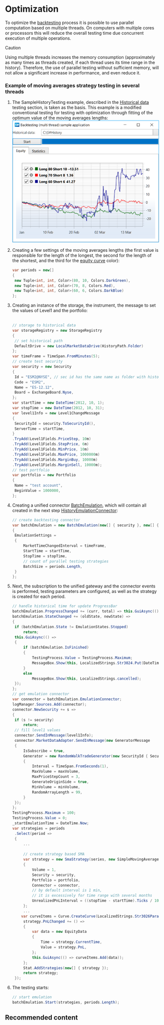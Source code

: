 # Optimization

To optimize the [backtesting](StrategyTestingHistory.md) process it is possible to use parallel computation based on multiple threads. On computers with multiple cores or processors this will reduce the overall testing time due concurrent execution of multiple operations. 

> [!CAUTION]
> Using multiple threads increases the memory consumption (approximately as many times as threads created, if each thread uses its time range in the history). Therefore, the use of parallel testing without sufficient memory, will not allow a significant increase in performance, and even reduce it. 

### Example of moving averages strategy testing in several threads

1. The SampleHistoryTesting example, described in the [Historical data](StrategyTestingHistory.md) testing section, is taken as the basis. This example is a modified conventional testing for testing with optimization through fitting of the optimum value of the moving averages lengths: ![sample history test parallel](../images/sample_history_test_parallel.png)
2. Creating a few settings of the moving averages lengths (the first value is responsible for the length of the longest, the second for the length of the shortest, and the third for the [equity curve](Equity.md) color): 

   ```cs
   var periods = new[]
   {
   	new Tuple<int, int, Color>(80, 10, Colors.DarkGreen),
   	new Tuple<int, int, Color>(70, 8, Colors.Red),
   	new Tuple<int, int, Color>(60, 6, Colors.DarkBlue)
   };
   ```
3. Creating an instance of the storage, the instrument, the message to set the values of Level1 and the portfolio: 

   ```cs
   					
   // storage to historical data
   var storageRegistry = new StorageRegistry
   {
   	// set historical path
   	DefaultDrive = new LocalMarketDataDrive(HistoryPath.Folder)
   };
   var timeFrame = TimeSpan.FromMinutes(5);
   // create test security
   var security = new Security
   {
   	Id = "ESM2@NYSE", // sec id has the same name as folder with historical data
   	Code = "ESM2",
   	Name = "ES-12.12",
   	Board = ExchangeBoard.Nyse,
   };
   var startTime = new DateTime(2012, 10, 1);
   var stopTime = new DateTime(2012, 10, 31);
   var level1Info = new Level1ChangeMessage
   {
   	SecurityId = security.ToSecurityId(),
   	ServerTime = startTime,
   }
   .TryAdd(Level1Fields.PriceStep, 10m)
   .TryAdd(Level1Fields.StepPrice, 6m)
   .TryAdd(Level1Fields.MinPrice, 10m)
   .TryAdd(Level1Fields.MaxPrice, 1000000m)
   .TryAdd(Level1Fields.MarginBuy, 10000m)
   .TryAdd(Level1Fields.MarginSell, 10000m);
   // test portfolio
   var portfolio = new Portfolio
   {
   	Name = "test account",
   	BeginValue = 1000000,
   };
   ```
4. Creating a unified connector [BatchEmulation](xref:StockSharp.Algo.Strategies.Testing.BatchEmulation), which will contain all created in the next step [HistoryEmulationConnector](xref:StockSharp.Algo.Testing.HistoryEmulationConnector): 

   ```cs
   // create backtesting connector
   var batchEmulation = new BatchEmulation(new[] { security }, new[] { portfolio }, storageRegistry)
   {
   	EmulationSettings =
   	{
   		MarketTimeChangedInterval = timeFrame,
   		StartTime = startTime,
   		StopTime = stopTime,
   		// count of parallel testing strategies
   		BatchSize = periods.Length,
   	}
   };
   ```
5. Next, the subscription to the unified gateway and the connector events is performed, testing parameters are configured, as well as the strategy is created for each period. 

   ```cs
   // handle historical time for update ProgressBar
   batchEmulation.ProgressChanged += (curr, total) => this.GuiAsync(() => TestingProcess.Value = total);
   batchEmulation.StateChanged += (oldState, newState) =>
   {
   	if (batchEmulation.State != EmulationStates.Stopped)
   		return;
   	this.GuiAsync(() =>
   	{
   		if (batchEmulation.IsFinished)
   		{
   			TestingProcess.Value = TestingProcess.Maximum;
   			MessageBox.Show(this, LocalizedStrings.Str3024.Put(DateTime.Now - _startEmulationTime));
   		}
   		else
   			MessageBox.Show(this, LocalizedStrings.cancelled);
   	});
   };
   // get emulation connector
   var connector = batchEmulation.EmulationConnector;
   logManager.Sources.Add(connector);
   connector.NewSecurity += s =>
   {
   	if (s != security)
   		return;
   	// fill level1 values
   	connector.SendInMessage(level1Info);
   	connector.MarketDataAdapter.SendInMessage(new GeneratorMessage
   	{
   		IsSubscribe = true,
   		Generator = new RandomWalkTradeGenerator(new SecurityId { SecurityCode = security.Code })
   		{
   			Interval = TimeSpan.FromSeconds(1),
   			MaxVolume = maxVolume,
   			MaxPriceStepCount = 3,	
   			GenerateOriginSide = true,
   			MinVolume = minVolume,
   			RandomArrayLength = 99,
   		}
   	});				
   };
   TestingProcess.Maximum = 100;
   TestingProcess.Value = 0;
   _startEmulationTime = DateTime.Now;
   var strategies = periods
   	.Select(period =>
   	{
   		...
       
   		// create strategy based SMA
   		var strategy = new SmaStrategy(series, new SimpleMovingAverage { Length = period.Item1 }, new SimpleMovingAverage { Length = period.Item2 })
   		{
   			Volume = 1,
   			Security = security,
   			Portfolio = portfolio,
   			Connector = connector,
   			// by default interval is 1 min,
   			// it is excessively for time range with several months
   			UnrealizedPnLInterval = ((stopTime - startTime).Ticks / 1000).To<TimeSpan>()
   		};
   		...
       var curveItems = Curve.CreateCurve(LocalizedStrings.Str3026Params.Put(period.Item1, period.Item2), period.Item3, ChartIndicatorDrawStyles.Line);
   		strategy.PnLChanged += () =>
   		{
   			var data = new EquityData
   			{
   				Time = strategy.CurrentTime,
   				Value = strategy.PnL,
   			};
   			this.GuiAsync(() => curveItems.Add(data));
   		};
   		Stat.AddStrategies(new[] { strategy });
   		return strategy;
   	});
   ```
6. The testing starts: 

   ```cs
   // start emulation
   batchEmulation.Start(strategies, periods.Length);
   ```

## Recommended content
